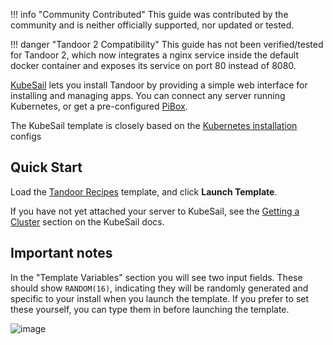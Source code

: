 !!! info "Community Contributed"
    This guide was contributed by the community and is neither officially supported, nor updated or tested.

!!! danger "Tandoor 2 Compatibility"
    This guide has not been verified/tested for Tandoor 2, which now integrates a nginx service inside the default docker container and exposes its service on port 80 instead of 8080.

[KubeSail](https://kubesail.com/) lets you install Tandoor by providing a simple web interface for installing and managing apps. You can connect any server running Kubernetes, or get a pre-configured [PiBox](https://pibox.io).

<!-- A portion of every PiBox sale goes toward supporting Tandoor development. -->

The KubeSail template is closely based on the [Kubernetes installation]([docs/install/k8s](https://github.com/vabene1111/recipes/tree/develop/docs/install/k8s)) configs

## Quick Start

Load the [Tandoor Recipes](https://kubesail.com/template/PastuDan/Tandoor%20Recipes) template, and click **Launch Template**.

If you have not yet attached your server to KubeSail, see the [Getting a Cluster](https://docs.kubesail.com/guides/bare-metal/) section on the KubeSail docs.

## Important notes

In the "Template Variables" section you will see two input fields. These should show `RANDOM(16)`, indicating they will be randomly generated and specific to your install when you launch the template. If you prefer to set these yourself, you can type them in before launching the template.

![image](https://user-images.githubusercontent.com/1296162/140431276-b823ba1c-175c-436a-9ed9-35bc62f8744e.png)

